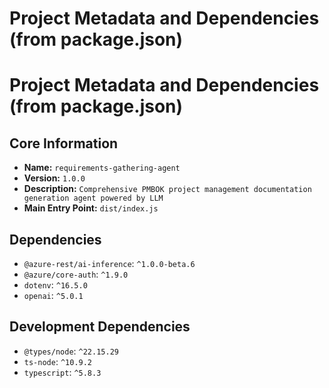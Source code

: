 # Project Metadata and Dependencies (from package.json)

# Project Metadata and Dependencies (from package.json)

## Core Information
- **Name:** `requirements-gathering-agent`
- **Version:** `1.0.0`
- **Description:** `Comprehensive PMBOK project management documentation generation agent powered by LLM`
- **Main Entry Point:** `dist/index.js`

## Dependencies
- `@azure-rest/ai-inference`: `^1.0.0-beta.6`
- `@azure/core-auth`: `^1.9.0`
- `dotenv`: `^16.5.0`
- `openai`: `^5.0.1`

## Development Dependencies
- `@types/node`: `^22.15.29`
- `ts-node`: `^10.9.2`
- `typescript`: `^5.8.3`

